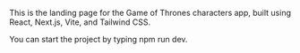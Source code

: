 This is the landing page for the Game of Thrones characters app, built using React, Next.js, Vite, and Tailwind CSS.

You can start the project by typing npm run dev.
